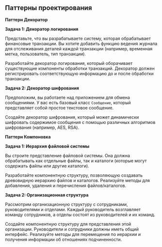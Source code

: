 ## Паттерны проектирования

**Паттерн Декоратор**

**Задача 1: Декоратор логирования**

Представьте, что вы разрабатываете систему, которая обрабатывает финансовые транзакции. Вы хотите добавить функцию ведения журнала для отслеживания деталей каждой транзакции (например, временная метка, пользователь, тип транзакции).

Разработайте декоратор логирования, который оборачивает существующие компоненты обработки транзакций. Декоратор должен регистрировать соответствующую информацию до и после обработки транзакции.

**Задача 2: Декоратор шифрования**

Предположим, вы работаете над приложением для обмена сообщениями. У вас есть базовый класс `Сообщение`, который представляет собой простое текстовое сообщение.

Создайте декоратор шифрования, который может динамически шифровать содержимое сообщения с помощью различных алгоритмов шифрования (например, AES, RSA).

**Паттерн Компоновка**

**Задача 1: Иерархия файловой системы**

Вы строите представление файловой системы. Она должна обрабатывать как отдельные файлы, так и каталоги (которые могут содержать файлы или другие каталоги).

Разработайте компонентную структуру, позволяющую создавать древовидную иерархию файлов и каталогов. Реализуйте методы для добавления, удаления и перечисления файлов/каталогов.

**Задача 2: Организационная структура**

Рассмотрим организационную структуру с сотрудниками, руководителями и отделами. Каждый руководитель возглавляет команду сотрудников, а отделы состоят из руководителей и их команд.

Создайте компонентную структуру для представления этой организации. Руководители и сотрудники должны иметь общий интерфейс. Реализуйте методы для перемещения по иерархии и получения информации об отношениях подчиненности.
